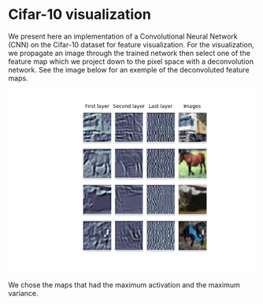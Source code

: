 # Cifar-10 visualization
We present here an implementation of a Convolutional Neural Network (CNN) on the Cifar-10 dataset for feature visualization. For the visualization, we propagate an image through the trained network then select one of the feature map which we project down to the pixel space with a deconvolution network. See the image below for an exemple of the deconvoluted feature maps.

![vis](https://github.com/jimleroux/Cifar-10-visualization/blob/master/png/visualization.png)

We chose the maps that had the maximum activation and the maximum variance.
